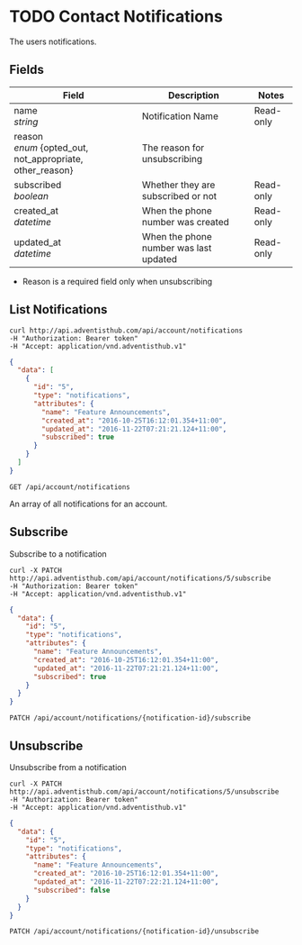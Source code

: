 # TODO Contact Notifications

The users notifications.

## Fields

Field | Description | Notes
----- | ----------- | -----
name<br> *string* | Notification Name | Read-only
reason<br> *enum* {opted_out, not_appropriate, other_reason}| The reason for unsubscribing
subscribed<br> *boolean* | Whether they are subscribed or not | Read-only
created_at<br> *datetime* | When the phone number was created | Read-only
updated_at<br> *datetime* | When the phone number was last updated | Read-only

* Reason is a required field only when unsubscribing

## List Notifications
```shell
curl http://api.adventisthub.com/api/account/notifications
-H "Authorization: Bearer token"
-H "Accept: application/vnd.adventisthub.v1"
```
```json
{
  "data": [
    {
      "id": "5",
      "type": "notifications",
      "attributes": {
        "name": "Feature Announcements",
        "created_at": "2016-10-25T16:12:01.354+11:00",
        "updated_at": "2016-11-22T07:21:21.124+11:00",
        "subscribed": true
      }
    }
  ]
}
```

`GET /api/account/notifications`

An array of all notifications for an account.

## Subscribe

Subscribe to a notification

```shell
curl -X PATCH http://api.adventisthub.com/api/account/notifications/5/subscribe
-H "Authorization: Bearer token"
-H "Accept: application/vnd.adventisthub.v1"
```
```json
{
  "data": {
    "id": "5",
    "type": "notifications",
    "attributes": {
      "name": "Feature Announcements",
      "created_at": "2016-10-25T16:12:01.354+11:00",
      "updated_at": "2016-11-22T07:21:21.124+11:00",
      "subscribed": true
    }
  }
}
```

`PATCH /api/account/notifications/{notification-id}/subscribe`

## Unsubscribe

Unsubscribe from a notification

```shell
curl -X PATCH http://api.adventisthub.com/api/account/notifications/5/unsubscribe
-H "Authorization: Bearer token"
-H "Accept: application/vnd.adventisthub.v1"
```
```json
{
  "data": {
    "id": "5",
    "type": "notifications",
    "attributes": {
      "name": "Feature Announcements",
      "created_at": "2016-10-25T16:12:01.354+11:00",
      "updated_at": "2016-11-22T07:22:21.124+11:00",
      "subscribed": false
    }
  }
}
```

`PATCH /api/account/notifications/{notification-id}/unsubscribe`